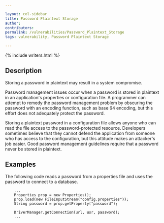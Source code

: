 ```yaml
---

layout: col-sidebar
title: Password Plaintext Storage
author: 
contributors: 
permalink: /vulnerabilities/Password_Plaintext_Storage
tags: vulnerability, Password Plaintext Storage

---
```


{% include writers.html %}

## Description

Storing a password in plaintext may result in a system compromise.

Password management issues occur when a password is stored in plaintext
in an application's properties or configuration file. A programmer can
attempt to remedy the password management problem by obscuring the
password with an encoding function, such as base 64 encoding, but this
effort does not adequately protect the password.

Storing a plaintext password in a configuration file allows anyone who
can read the file access to the password-protected resource. Developers
sometimes believe that they cannot defend the application from someone
who has access to the configuration, but this attitude makes an
attacker's job easier. Good password management guidelines require that
a password never be stored in plaintext.

## Examples

The following code reads a password from a properties file and uses the
password to connect to a database.

```
    ...
    Properties prop = new Properties();
    prop.load(new FileInputStream("config.properties"));
    String password = prop.getProperty("password");

    DriverManager.getConnection(url, usr, password);
    ...
```
